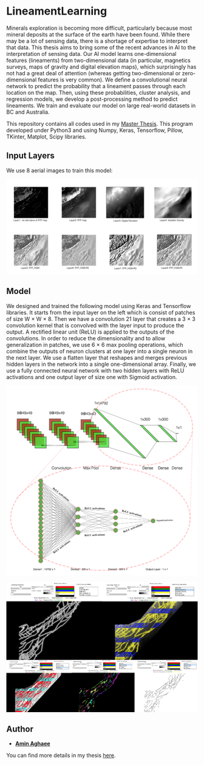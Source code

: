# LineamentLearning

Minerals exploration is becoming more difficult, particularly because most mineral deposits at the surface of the earth have been found. While there may be a lot of sensing data, there is a shortage of expertise to interpret that data. This thesis aims to bring some of the recent advances in AI to the interpretation of sensing data. Our AI model learns one-dimensional features (lineaments) from two-dimensional data (in particular, magnetics surveys, maps of gravity and digital elevation maps), which surprisingly has not had a great deal of attention (whereas getting two-dimensional or zero-dimensional features is very common). We define a convolutional neural network to predict the probability that a lineament passes through each location on the map. Then, using these probabilities, cluster analysis, and regression models, we develop a post-processing method to predict lineaments. We train and evaluate our model on large real-world datasets in BC and Australia.

This repository contains all codes used in my [Master Thesis](http://hdl.handle.net/2429/68438). This program developed under Python3 and using Numpy, Keras, Tensorflow, Pillow, TKinter, Matplot, Scipy libraries. 

## Input Layers
We use 8 aerial images to train this model: 

![InputLayers](./InputLayers.png)

## Model
We designed and trained the following model using Keras and Tensorflow libraries. It starts from the input layer on the left which is consist of patches of size W × W × 8. Then we have a convolution 21 layer that creates a 3 × 3 convolution kernel that is convolved with the layer input to produce the output. A rectified linear unit (ReLU) is applied to the outputs of the convolutions. In order to reduce the dimensionality and to allow generalization in patches, we use 6 × 6 max pooling operations, which combine the outputs of neuron clusters at one layer into a single neuron in the next layer. We use a flatten layer that reshapes and merges previous hidden layers in the network into a single one-dimensional array. Finally, we use a fully connected neural network with two hidden layers with ReLU activations and one output layer of size one with Sigmoid activation.

![NNModel](./Model.png)


![AppletDemo](./AppletDemo.png)


## Author
* [**Amin Aghaee**](https://github.com/aminrd/) 

You can find more details in my thesis [here](http://hdl.handle.net/2429/68438).
